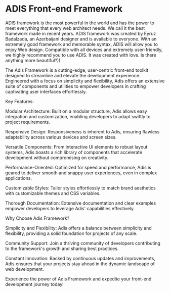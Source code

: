 # ADIS Front-end  Framework
ADIS framework is the most powerful in the world and has the power to meet everything that every web architect needs. We call it the best framework made in recent years. ADIS framework was created by Eyruz Badalzada, an Azerbaijani designer and is available to everyone. With an extremely good framework and memorable syntax, ADIS will allow you to enjoy Web design. Compatible with all devices and extremely user-friendly, we highly recommend you to use ADIS. It was created with love. Is there anything more beautiful?))

The Adis Framework is a cutting-edge, user-centric front-end toolkit designed to streamline and elevate the development experience. Engineered with a focus on simplicity and flexibility, Adis offers an extensive suite of components and utilities to empower developers in crafting captivating user interfaces effortlessly.

Key Features:

Modular Architecture: Built on a modular structure, Adis allows easy integration and customization, enabling developers to adapt swiftly to project requirements.

Responsive Design: Responsiveness is inherent to Adis, ensuring flawless adaptability across various devices and screen sizes.

Versatile Components: From interactive UI elements to robust layout systems, Adis boasts a rich library of components that accelerate development without compromising on creativity.

Performance-Oriented: Optimized for speed and performance, Adis is geared to deliver smooth and snappy user experiences, even in complex applications.

Customizable Styles: Tailor styles effortlessly to match brand aesthetics with customizable themes and CSS variables.

Thorough Documentation: Extensive documentation and clear examples empower developers to leverage Adis' capabilities effectively.

Why Choose Adis Framework?

Simplicity and Flexibility: Adis offers a balance between simplicity and flexibility, providing a solid foundation for projects of any scale.

Community Support: Join a thriving community of developers contributing to the framework's growth and sharing best practices.

Constant Innovation: Backed by continuous updates and improvements, Adis ensures that your projects stay ahead in the dynamic landscape of web development.

Experience the power of Adis Framework and expedite your front-end development journey today!
